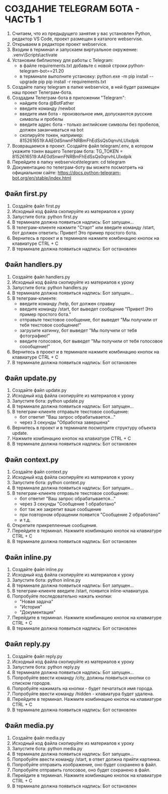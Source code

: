 # СОЗДАНИЕ TELEGRAM БОТА - ЧАСТЬ 1

1. Считаем, что из предыдущего занятия у вас установлен Python, редактор VS Code, проект размещен
в каталоге webservise.
2. Открываем в редакторе проект webservice.
3. Входим в терминал и запускаем виртуальное окружение:
	.venv\Scripts\activate
4. Установим библиотеку для работы с Telegram:
	- в файле requirements.txt добавьте с новой строки 
		python-telegram-bot==21.20
	- в терминале выполните установку:
		python.exe -m pip install --upgrade pip
		pip install -r requirements.txt
5. Создайте папку telegram в папке webservice, в ней будет размещен наш проект Телеграм-бота.		
6. Создадим Телеграм-бота в приложении "Telegram":
	- найдите бота @BotFather
	- введите команду /newbot
	- введите имя бота - произвольное имя, допускаются русские символы и пробелы
	- введите адрес бота - только английские символы без пробелов, должен заканчиваться на bot
	- скопируйте токен, например:
		8152616519:AAE0dSnwnFNRBmFhEdSsQs0qnvhLUIxdpik
7. Возвращаемся в проект. Создайте файл telegram/.env, в котором укажите токен вашего Телеграм бота:
	TG_TOKEN = 8152616519:AAE0dSnwnFNRBmFhEdSsQs0qnvhLUIxdpik
8. Перейдите в папку webservice\telegram:
	cd telegram	
9. Документацию по телеграм-боту вы можете посмотреть на официальном сайте:
	https://docs.python-telegram-bot.org/en/stable/index.html

## Файл first.py

1. Создайте файл first.py
2. Исходный код файла скопируйте из материалов к уроку
3. Запустите бота:
	python first.py
4. В терминале должна появиться надпись:
	Бот запущен...
5. В телеграм-клиенте нажмите "Старт" или введите команду /start, бот должен ответить:
	Привет! Это пример простого бота.
6. Вернитесь в проект и в терминале нажмите комбинацию кнопок на клавиатуре CTRL + C
7. В терминале должна появиться надпись:
	Бот остановлен
	
## Файл handlers.py

1. Создайте файл handlers.py
2. Исходный код файла скопируйте из материалов к уроку
3. Запустите бота:
	python handlers.py
4. В терминале должна появиться надпись:
	Бот запущен...
5. В телеграм-клиенте:
	- введите команду /help, бот должен справку
	- введите команду /start, бот выведет сообщение "Привет! Это пример простого бота."
	- отправьте текстовое сообщение, бот выведет "Мы получили от тебя текстовое сообщение!"
	- загрузите катинку, бот выведет "Мы получили от тебя фотографию!"
	- введите голосовое, бот выведет "Мы получили от тебя голосовое соообщение!"
6. Вернитесь в проект и в терминале нажмите комбинацию кнопок на клавиатуре CTRL + C
7. В терминале должна появиться надпись:
	Бот остановлен

## Файл update.py

1. Создайте файл update.py
2. Исходный код файла скопируйте из материалов к уроку
3. Запустите бота:
	python update.py
4. В терминале должна появиться надпись:
	Бот запущен...
5. В телеграм-клиенте отправьте текстовое сообщение:
	- бот ответит "Ваш запрос обрабатывается..."
	- через 3 секунды "Обработка завершена"
6. Вернитесь в проект и в терминале посмотрите структуру объекта update.
7. Нажмите комбинацию кнопок на клавиатуре CTRL + C
8. В терминале должна появиться надпись:
	Бот остановлен	
	
## Файл context.py

1. Создайте файл context.py
2. Исходный код файла скопируйте из материалов к уроку
3. Запустите бота:
	python context.py
4. В терминале должна появиться надпись:
	Бот запущен...
5. В телеграм-клиенте отправьте текстовое сообщение:
	- бот ответит "Ваш запрос обрабатывается..."
	- через 3 секунды "Сообщение 1 обработано"
	- бот так же закрепит ваше сообщение
	- при повторном обращении появится "Сообщение 2 обработано"
	- и т.д.
6. Открепите прикрепленные сообщения.
7. Перейдите в терминал. Нажмите комбинацию кнопок на клавиатуре CTRL + C
8. В терминале должна появиться надпись:
	Бот остановлен		

## Файл inline.py

1. Создайте файл inline.py
2. Исходный код файла скопируйте из материалов к уроку
3. Запустите бота:
	python inline.py
4. В терминале должна появиться надпись:
	Бот запущен...
5. В телеграм-клиенте введите /start, появится inline-клавиатура.
6. Попробуйте последовательно нажать кнопки:
	- "Новая задача"
	- "История"
	- "Документация"
7. Перейдите в терминал. Нажмите комбинацию кнопок на клавиатуре CTRL + C
8. В терминале должна появиться надпись:
	Бот остановлен	

## Файл reply.py	
	
1. Создайте файл reply.py
2. Исходный код файла скопируйте из материалов к уроку
3. Запустите бота:
	python reply.py
4. В терминале должна появиться надпись:
	Бот запущен...
5. Попробуйте ввести команду /city, должны появиться кнопки со списком городов.
6. Попробуйте нажимать на кнопки - будет печататься имя города.
7. Попробуйте ввести команду /hidden - клавиатура будет удалена.
8. Перейдите в терминал. Нажмите комбинацию кнопок на клавиатуре CTRL + C
9. В терминале должна появиться надпись:
	Бот остановлен	

## Файл media.py	
	
1. Создайте файл media.py
2. Исходный код файла скопируйте из материалов к уроку
3. Запустите бота:
	python media.py
4. В терминале должна появиться надпись:
	Бот запущен...
5. Попробуйте ввести команду /start, в ответ должна прийти картинка.
6. Попробуйте отправить изображение, оно будет сохранено в файл.
7. Попробуйте отправить голосовое, оно будет сохранено в файл.
8. Перейдите в терминал. Нажмите комбинацию кнопок на клавиатуре CTRL + C
9. В терминале должна появиться надпись:
	Бот остановлен		
